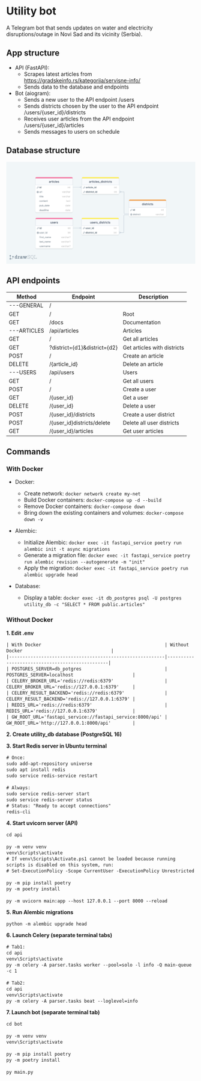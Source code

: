 # Utility bot

A Telegram bot that sends updates on water and electricity disruptions/outage in Novi Sad and its vicinity (Serbia).

## App structure

- API (FastAPI): 
  - Scrapes latest articles from https://gradskeinfo.rs/kategorija/servisne-info/
  - Sends data to the database and endpoints
- Bot (aiogram):
  - Sends a new user to the API endpoint /users
  - Sends districts chosen by the user to the API endpoint /users/{user_id}/districts
  - Receives user articles from the API endpoint /users/{user_id}/articles
  - Sends messages to users on schedule

## Database structure

![Database structure](https://raw.githubusercontent.com/kooznitsa/utility_bot/main/api/database/db_diagram.png)

## API endpoints

| Method      | Endpoint                     | Description                 |
|-------------|------------------------------|-----------------------------|
| ---GENERAL  | /	                           |                             |
| GET	        | /	                           | Root                        |
| GET	        | /docs	                       | Documentation               |
| ---ARTICLES | /api/articles                | Articles                    | 
| GET         | /                            | Get all articles            |
| GET         | ?district={d1}&district={d2} | Get articles with districts |
| POST        | /                            | Create an article           |
| DELETE      | /{article_id}                | Delete an article           |
| ---USERS	   | /api/users                   | Users                       |
| GET	        | /                            | Get all users               |
| POST	       | / 	                          | Create a user               |
| GET	        | /{user_id}	                  | Get a user                  |
| DELETE	     | /{user_id}	                  | Delete a user               |
| POST	       | /{user_id}/districts	        | Create a user district      |
| POST	       | /{user_id}districts/delete	  | Delete all user districts   |
| GET	        | /{user_id}/articles	         | Get user articles           |

## Commands

### With Docker

- Docker:
  - Create network: ```docker network create my-net```
  - Build Docker containers: ```docker-compose up -d --build```
  - Remove Docker containers: ```docker-compose down```
  - Bring down the existing containers and volumes: ```docker-compose down -v```

- Alembic:
  - Initialize Alembic: ```docker exec -it fastapi_service poetry run alembic init -t async migrations```
  - Generate a migration file: ```docker exec -it fastapi_service poetry run alembic revision --autogenerate -m "init"```
  - Apply the migration: ```docker exec -it fastapi_service poetry run alembic upgrade head```

- Database:
  - Display a table: ```docker exec -it db_postgres psql -U postgres utility_db -c "SELECT * FROM public.articles"```

### Without Docker

**1. Edit .env**
```
| With Docker                                              | Without Docker                                 |
|----------------------------------------------------------|------------------------------------------------|
| POSTGRES_SERVER=db_potgres                               | POSTGRES_SERVER=localhost                      |
| CELERY_BROKER_URL='redis://redis:6379'                   | CELERY_BROKER_URL='redis://127.0.0.1:6379'     |
| CELERY_RESULT_BACKEND='redis://redis:6379'               | CELERY_RESULT_BACKEND='redis://127.0.0.1:6379' |
| REDIS_URL='redis://redis:6379'                           | REDIS_URL='redis://127.0.0.1:6379'             |
| GW_ROOT_URL='fastapi_service://fastapi_service:8000/api' | GW_ROOT_URL='http://127.0.0.1:8000/api'        |
```

**2. Create utility_db database (PostgreSQL 16)**

**3. Start Redis server in Ubuntu terminal**
```
# Once:
sudo add-apt-repository universe
sudo apt install redis
sudo service redis-service restart

# Always:
sudo service redis-server start
sudo service redis-server status
# Status: "Ready to accept connections"
redis-cli
```

**4. Start uvicorn server (API)**
```
cd api

py -m venv venv
venv\Scripts\activate
# If venv\Scripts\Activate.ps1 cannot be loaded because running scripts is disabled on this system, run:
# Set-ExecutionPolicy -Scope CurrentUser -ExecutionPolicy Unrestricted

py -m pip install poetry
py -m poetry install

py -m uvicorn main:app --host 127.0.0.1 --port 8000 --reload
```

**5. Run Alembic migrations**
```
python -m alembic upgrade head
```

**6. Launch Celery (separate terminal tabs)**
```
# Tab1: 
cd api
venv\Scripts\activate
py -m celery -A parser.tasks worker --pool=solo -l info -Q main-queue -c 1

# Tab2:
cd api
venv\Scripts\activate
py -m celery -A parser.tasks beat --loglevel=info
```

**7. Launch bot (separate terminal tab)**
```
cd bot

py -m venv venv
venv\Scripts\activate

py -m pip install poetry
py -m poetry install

py main.py
```
